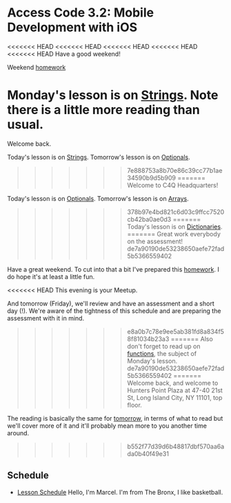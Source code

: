 # Access Code 3.2: Mobile Development with iOS

<<<<<<< HEAD
<<<<<<< HEAD
<<<<<<< HEAD
<<<<<<< HEAD
<<<<<<< HEAD
Have a good weekend!

Weekend [homework](/homework/week-1-homework.md)

Monday's lesson is on [Strings](/lessons/strings). Note there is a little more reading than usual. 
=======
Welcome back.

Today's lesson is on [Strings](/lessons/strings). 
Tomorrow's lesson is on [Optionals](/lessons/optionals). 
>>>>>>> 7e888753a8b70e86c39cc77b1ae34590b9d5b909
=======
Welcome to C4Q Headquarters!

Today's lesson is on [Optionals](/lessons/optionals). 
Tomorrow's lesson is on [Arrays](/lessons/arrays). 
>>>>>>> 378b97e4bd821c6d03c9ffcc7520cb42ba0ae0d3
=======
Today's lesson is on [Dictionaries](/lessons/dictionaries). 
=======
Great work everybody on the assessment!
>>>>>>> de7a90190de53238650aefe72fad5b5366559402

Have a great weekend. To cut into that a bit 
I've prepared this [homework](/homework/week-2-playground). I do hope
it's at least a little fun. 

<<<<<<< HEAD
This evening is your Meetup.

And tomorrow (Friday), we'll review and have an assessment and a short day (!). We're
aware of the tightness of this schedule and are preparing the assessment with it in mind.
>>>>>>> e8a0b7c78e9ee5ab381fd8a834f58f81034b23a3
=======
Also don't forget to read up on [functions](/lessons/functions-one), the
subject of Monday's lesson.
>>>>>>> de7a90190de53238650aefe72fad5b5366559402
=======
Welcome back, and welcome to Hunters Point Plaza at 
47-40 21st St, Long Island City, NY 11101, top floor.

The reading is basically the same for [tomorrow](/lessons/functions-two), in terms
of what to read but we'll cover more of it and it'll probably mean more to you another
time around.
>>>>>>> b552f77d39d6b48817dbf570aa6ada0b40f49e31

## Schedule

- [Lesson Schedule](schedule.md)
Hello, I'm Marcel. I'm from The Bronx, I like basketball. 
